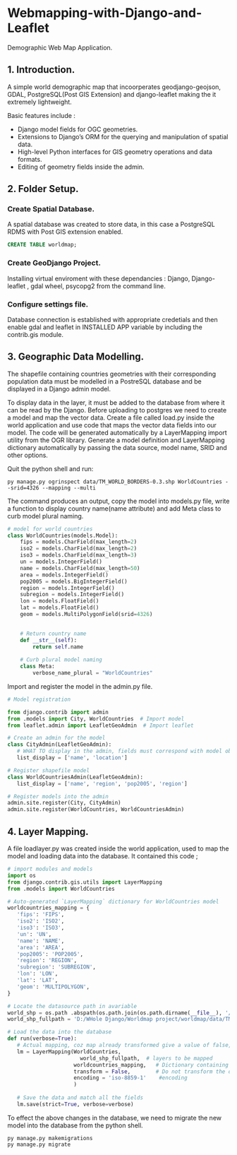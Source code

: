 # Webmapping-with-Django-and-Leaflet
Demographic Web Map Application.


## 1. Introduction.
A simple world demographic map that incoorperates geodjango-geojson, GDAL, PostgreSQL(Post GIS Extension) and django-leaflet making the it extremely lightweight. 

Basic features include :

* Django model fields for OGC geometries.
* Extensions to Django’s ORM for the querying and manipulation of spatial data.
* High-level Python interfaces for GIS geometry operations and data formats.
* Editing of geometry fields inside the admin.

## 2. Folder Setup. 

### Create Spatial Database.
A spatial database was created to store data, in this case a PostgreSQL RDMS with Post GIS extension enabled. 
```sql
CREATE TABLE worldmap;
```

### Create GeoDjango Project. 
Installing virtual enviroment with these dependancies : Django, Django-leaflet , gdal wheel, psycopg2 from the command line. 

### Configure settings file. 
Database connection is established with appropriate credetials and then enable gdal and leaflet in INSTALLED APP variable by including the contrib.gis module. 

## 3. Geographic Data Modelling. 
The shapefile containing countries geometries with their corresponding population data must be modelled in a PostreSQL database and be displayed in a Django admin model.

To display data in the layer, it must be added to the database from where it can be read by the Django. Before uploading to postgres we need to create a model and map the vector data. Create a file called load.py inside the world application and use code that maps the vector data fields into our model. The code will be generated automatically by a LayerMapping import utility from the OGR library. 
Generate a model definition and LayerMapping dictionary automatically by passing the data source, model name, SRID and other options. 

Quit the python shell and run:
```console
py manage.py ogrinspect data/TM_WORLD_BORDERS-0.3.shp WorldCountries --srid=4326 --mapping --multi
```
The command produces an output, copy the model into models.py file, write a function to display country name(name attribute) and add Meta class to curb model plural naming. 
```python
# model for world countries 
class WorldCountries(models.Model):
    fips = models.CharField(max_length=2)
    iso2 = models.CharField(max_length=2)
    iso3 = models.CharField(max_length=3)
    un = models.IntegerField()
    name = models.CharField(max_length=50)
    area = models.IntegerField()
    pop2005 = models.BigIntegerField()
    region = models.IntegerField()
    subregion = models.IntegerField()
    lon = models.FloatField()
    lat = models.FloatField()
    geom = models.MultiPolygonField(srid=4326)

    
    # Return country name
    def __str__(self):
        return self.name
    
    # Curb plural model naming 
    class Meta:
        verbose_name_plural = "WorldCountries"
```
 
 Import and register the model in the admin.py file. 
 ```python
# Model registration

from django.contrib import admin
from .models import City, WorldCountries  # Import model
from leaflet.admin import LeafletGeoAdmin  # Import leaflet

# Create an admin for the model
class CityAdmin(LeafletGeoAdmin):
    # WHAT TO display in the admin, fields must correspond with model object
    list_display = ['name', 'location']

# Register shapefile model 
class WorldCountriesAdmin(LeafletGeoAdmin):
    list_display = ['name', 'region', 'pop2005', 'region']

# Register models into the admin
admin.site.register(City, CityAdmin)
admin.site.register(WorldCountries, WorldCountriesAdmin)
 ```

## 4. Layer Mapping. 
 A file loadlayer.py was created inside the world application, used to map the model and loading data into the database. It contained this code ;
 ```python
 # import modules and models
import os 
from django.contrib.gis.utils import LayerMapping
from .models import WorldCountries

# Auto-generated `LayerMapping` dictionary for WorldCountries model
worldcountries_mapping = {
    'fips': 'FIPS',
    'iso2': 'ISO2',
    'iso3': 'ISO3',
    'un': 'UN',
    'name': 'NAME',
    'area': 'AREA',
    'pop2005': 'POP2005',
    'region': 'REGION',
    'subregion': 'SUBREGION',
    'lon': 'LON',
    'lat': 'LAT',
    'geom': 'MULTIPOLYGON',
}

# Locate the datasource path in avariable 
world_shp = os.path .abspath(os.path.join(os.path.dirname(__file__), '/datasource/ TM_WORLD_BORDERS-0.3.shp'))
world_shp_fullpath = 'D:/WHole Django/Worldmap project/worldmap/data/TM_WORLD_BORDERS-0.3.shp'

# Load the data into the database 
def run(verbose=True):
    # Actual mapping, coz map already transformed give a value of false, else would give srid number
    lm = LayerMapping(WorldCountries, 
                        world_shp_fullpath,  # layers to be mapped 
                      worldcountries_mapping,   # Dictionary containing the data varaiables
                      transform = False,        # Do not transform the data
                      encoding = 'iso-8859-1'    #encoding
                      ) 
    
    # Save the data and match all the fields 
    lm.save(strict=True, verbose=verbose)
 ``` 
 To effect the above changes in the database, we need to migrate the new model into the database from the python shell. 
 ```console
 py manage.py makemigrations    
py manage.py migrate   
 ```





